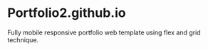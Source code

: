 # Portfolio2.github.io
Fully mobile responsive portfolio web template using flex and grid technique.
